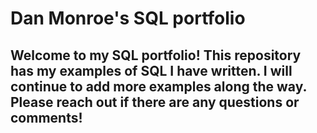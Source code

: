 # Dan Monroe's SQL portfolio
## Welcome to my SQL portfolio! This repository has my examples of SQL I have written. I will continue to add more examples along the way. Please reach out if there are any questions or comments!
